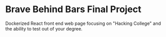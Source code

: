 # Brave Behind Bars Final Project #

Dockerized React front end web page focusing on "Hacking College" and the ability to test out of your degree.
